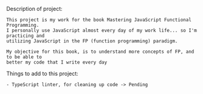 Description of project: 

    This project is my work for the book Mastering JavaScript Functional Programming. 
    I personally use JavaScript almost every day of my work life... so I'm practicing and 
    utilizing JavaScript in the FP (function programming) paradigm. 

    My objective for this book, is to understand more concepts of FP, and to be able to 
    better my code that I write every day


Things to add to this project: 

    - TypeScript linter, for cleaning up code -> Pending
    
